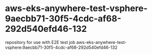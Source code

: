 # aws-eks-anywhere-test-vsphere-9aecbb71-30f5-4cdc-af68-292d540efd46-132
repository for use with E2E test job aws-eks-anywhere-test-vsphere:9aecbb71-30f5-4cdc-af68-292d540efd46-132
